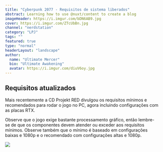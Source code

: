 ```yaml
---
title: "Cyberpunk 2077 - Requisitos de sistema liberados"
abstract: Learning how to use @nuxt/content to create a blog
imageHeader: https://i.imgur.com/bDN6AB9.jpg
cover: https://i.imgur.com/ZTcUbBn.jpg
channel: "nerdstation"
category: "LPJ"
tags: ""
featured: true
type: "normal"
headerLayout: "landscape"
author:
  name: "Ultimate Mercer"
  bio: "Ultimate Awakening"
  avatar: https://i.imgur.com/diuV6oy.jpg
---
```


## Requisitos atualizados

Mais recentemente a CD Projekt RED divulgou os requisitos mínimos e recomendados para rodar o jogo no PC, agora incluindo configurações com as placas RTX.

Observe que o jogo exige bastante processamento gráfico, então lembre-se de que os componentes devem atender ou exceder aos requisitos mínimos. Observe também que o mínimo é baseado em configurações baixas e 1080p e o recomendado com configurações altas e 1080p.

<img src="https://cdn-l-mkt.cdprojektred.com/image/16_9_PTBR_e1ggqczk1ur1f1r3.jpg" class="img-fluid mx-auto d-block mb-3"/>
